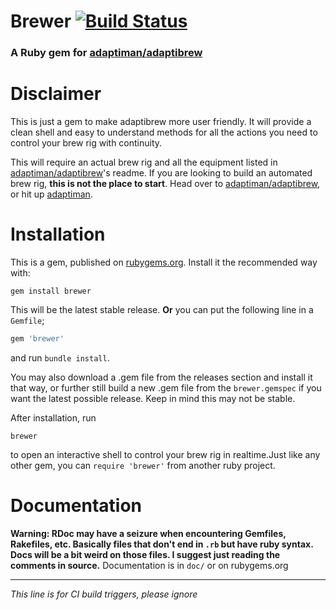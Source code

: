 # Brewer [![Build Status](https://travis-ci.org/llamicron/brewer.svg?branch=master)](https://travis-ci.org/llamicron/brewer)
### A Ruby gem for [adaptiman/adaptibrew](http://github.com/adaptiman/adaptibrew)

# Disclaimer
This is just a gem to make adaptibrew more user friendly. It will provide a clean shell and easy to understand methods for all the actions you need to control your brew rig with continuity.

This will require an actual brew rig and all the equipment listed in [adaptiman/adaptibrew](https://github.com/adaptiman/adaptibrew)'s readme. If you are looking to build an automated brew rig, **this is not the place to start**. Head over to [adaptiman/adaptibrew](https://github.com/adaptiman/adaptibrew), or hit up [adaptiman](https://github.com/adaptiman).

# Installation
This is a gem, published on [rubygems.org](http://rubygems.org). Install it the recommended way with:
```shell
gem install brewer
```
This will be the latest stable release.
**Or** you can put the following line in a `Gemfile`;
```ruby
gem 'brewer'
```
and run `bundle install`.

You may also download a .gem file from the releases section and install it that way, or further still build a new .gem file from the `brewer.gemspec` if you want the latest possible release. Keep in mind this may not be stable.

After installation, run
```shell
brewer
```
to open an interactive shell to control your brew rig in realtime.Just like any other gem, you can `require 'brewer'` from another ruby project.

# Documentation
**Warning: RDoc may have a seizure when encountering Gemfiles, Rakefiles, etc. Basically files that don't end in `.rb` but have ruby syntax. Docs will be a bit weird on those files. I suggest just reading the comments in source.**
Documentation is in `doc/` or on rubygems.org

---

*This line is for CI build triggers, please ignore*
